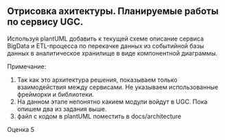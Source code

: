 ## Отрисовка ахитектуры. Планируемые работы по сервису UGC.

Используя plantUML добавить к текущей схеме описание сервиса BigData и ETL-процесса по перекачке данных из событийной базы данных в аналитическое хранилище в виде компонентной диаграммы. 


Примечание:
1. Так как это архитектура решения, показываем только взаимодействия между сервисами. Не указываем использованные фрейморки и библиотеки.
2. На данном этапе непонятно какием модули войдут в UGC. Пока опишем два из задания выше.
3. файл с кодом в plantUML поместить в docs/architecture

Оценка 5